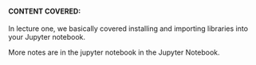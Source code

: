 #### CONTENT COVERED:
In lecture one, we basically covered installing and importing libraries into your Jupyter notebook.

More notes are in the jupyter notebook in the Jupyter Notebook. 